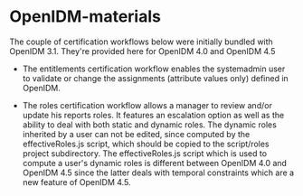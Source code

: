 # OpenIDM-materials

The couple of certification workflows below were initially bundled with OpenIDM 3.1. They're provided here for OpenIDM 4.0 and OpenIDM 4.5

- The entitlements certification workflow enables the systemadmin user to validate or change the assignments (attribute values only) defined in OpenIDM.

- The roles certification workflow allows a manager to review and/or update his reports roles. It features an escalation option as well as the ability to deal with both static and dynamic roles. The dynamic roles inherited by a user can not be edited, since computed by the effectiveRoles.js script, which should be copied to the script/roles project subdirectory.
The effectiveRoles.js script which is used to compute a user's dynamic roles is different between OpenIDM 4.0 and OpenIDM 4.5 since the latter deals with temporal constraints which are a new feature of OpenIDM 4.5.


